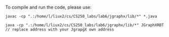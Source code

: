 To compile and run the code, please use:
```
javac -cp ".:/home/l/liux2/cs/CS250_labs/lab6/jgraphx/lib/*" *.java

java -cp ".:/home/l/liux2/cs/CS250_labs/lab6/jgraphx/lib/*" JGraphXRBT
// replace address with your JgrapgX own address
```
